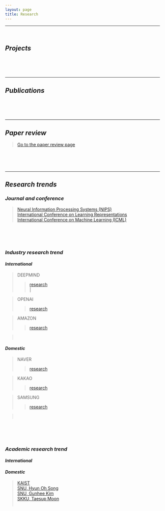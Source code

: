 ```yaml
---
layout: page
title: Research
---
```


<hr class='division4'>
<br>

## _Projects_

<br><br><br>

---

## _Publications_

<br><br><br>

---

## _Paper review_

> [Go to the paper review page](https://userdyk-github.github.io/research/PAPER-REVIEW.html)

<br><br><br>

---

## _Research trends_

### _Journal and conference_
> <a href='https://nips.cc' target="_blank">Neural Information Processing Systems (NIPS)</a><br>
> <a href='https://www.iclr.cc' target="_blank">International Conference on Learning Representations</a><br>
> <a href='https://icml.cc/' target="_blank">International Conference on Machine Learning (ICML)</a><br>

<br><br><br>


### _Industry research trend_

#### _International_

> DEEPMIND 
>> <a href='https://deepmind.com' target="_blank">research</a><br> |
> <a href='' target="_blank"></a><br>

> OPENAI
>> <a href='https://openai.com/' target="_blank">research</a><br>

> AMAZON
>> <a href='https://www.aboutamazon.com/research' target="_blank">research</a><br>

> <a href='' target="_blank"></a><br>

#### _Domestic_

> NAVER 
>> <a href='https://clova.ai/ko/research/research-areas.html' target="_blank">research</a><br>

> KAKAO
>> <a href='https://kakao.ai/tech' target="_blank">research</a><br>

> SAMSUNG
>> <a href='https://research.samsung.com/artificial-intelligence' target="_blank">research</a><br>

> <a href='' target="_blank"></a><br>


<br><br><br>

### _Academic research trend_

#### _International_

#### _Domestic_
> <a href='https://kis.kaist.ac.kr/index.php?mid=KIAI_O' target="_blank">KAIST</a><br>
> <a href='http://mllab.snu.ac.kr/' target="_blank">SNU, Hyun Oh Song</a><br>
> <a href='http://vision.snu.ac.kr/' target="_blank">SNU, Gunhee Kim</a><br>
> <a href='https://mindlab-skku.github.io/' target="_blank">SKKU, Taesup Moon</a><br>
> <a href='' target="_blank"></a><br>
